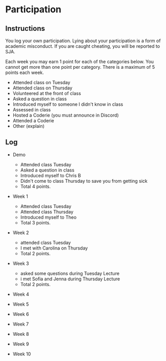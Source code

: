 Participation
=============

## Instructions ##

You log your own participation. Lying about your participation is a form of
academic misconduct. If you are caught cheating, you will be reported to SJA.

Each week you may earn 1 point for each of the categories below. You cannot get
more than one point per category. There is a maximum of 5 points each week.

+ Attended class on Tuesday
+ Attended class on Thursday
+ Volunteered at the front of class
+ Asked a question in class
+ Introduced myself to someone I didn't know in class
+ Assessed in class
+ Hosted a Coderie (you must announce in Discord)
+ Attended a Coderie
+ Other (explain)

## Log ##

- Demo
	+ Attended class Tuesday
	+ Asked a question in class
	+ Introduced myself to Chris B
	+ Didn't come to class Thursday to save you from getting sick
	+ Total 4 points.
- Week 1
	+ Attended class Tuesday
	+ Attended class Thursday
	+ Introduced myself to Theo
	+ Total 3 points.
- Week 2
	+ attended class Tuesday
	+ I met with Carolina on Thursday
	+ Total 2 points.

- Week 3
	+ asked some questions during Tuesday Lecture
	+ i met Sofia and Jenna during Thursday Lecture
	+ Total 2 points.
	
- Week 4
- Week 5
- Week 6
- Week 7
- Week 8
- Week 9
- Week 10
